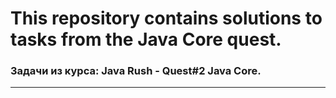 # This repository contains solutions to tasks from the Java Core quest.


### Задачи из курса:  Java Rush - Quest#2 Java Core.
__________________________________________________
